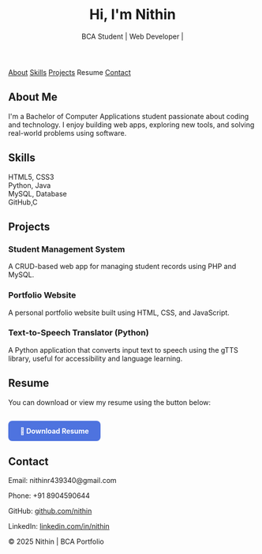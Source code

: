 <!DOCTYPE html>
<html lang="en">
<head>
  <meta charset="UTF-8" />
  <meta name="viewport" content="width=device-width, initial-scale=1.0"/>

  <link href="https://fonts.googleapis.com/css2?family=Poppins:wght@300;500;700&display=swap" rel="stylesheet">
 
</head>
<body>

  <header>
    <h1>Hi, I'm Nithin</h1>
    <p>BCA Student | Web Developer |</p>
  </header>

  <nav>
    <a href="#about">About</a>
    <a href="#skills">Skills</a>
    <a href="#projects">Projects</a>
    <a hre="#resume">Resume</a>
    <a href="#contact">Contact</a>
  </nav>

  <section id="about">
    <h2>About Me</h2>
    <p>
      I'm a Bachelor of Computer Applications student passionate about coding and technology.
      I enjoy building web apps, exploring new tools, and solving real-world problems using software.
    </p>
  </section>

  <section id="skills">
    <h2>Skills</h2>
    <div class="skills">
      <div class="box">HTML5, CSS3</div>
      <div class="box">Python, Java</div>
      <div class="box">MySQL, Database</div>
      <div class="box"> GitHub,C</div>
    </div>
  </section>

  <section id="projects">
    <h2>Projects</h2>
    <div class="projects">
      <div class="box">
        <h3>Student Management System</h3>
        <p>A CRUD-based web app for managing student records using PHP and MySQL.</p>
      </div>
      <div class="box">
        <h3>Portfolio Website</h3>
        <p>A personal portfolio website built using HTML, CSS, and JavaScript.</p>
      </div>
      <div class="box">
        <h3>Text-to-Speech Translator (Python)</h3>
        <p>A Python application that converts input text to speech using the gTTS library, useful for accessibility and language learning.</p>
      </div>
    </div>
  </section>
  <section id="resume">
  <h2>Resume</h2>
  <p>You can download or view my resume using the button below:</p>
  <a href="C:\Users\bhara\Downloads\My Resume (2).pdf" download target="_blank" style="
    display: inline-block;
    margin-top: 15px;
    padding: 12px 24px;
    background-color: #4e73df;
    color: white;
    border-radius: 8px;
    text-decoration: none;
    font-weight: bold;
    transition: background 0.3s;">
    📄 Download Resume
  </a>
</section>

  <section id="contact">
    <h2>Contact</h2>
    <div class="contact">
      <p>Email: nithinr439340@gmail.com</p>
      <p>Phone: +91 8904590644</p>
      <p>GitHub: <a href="https://github.com/nithin" target="_blank">github.com/nithin</a></p>
      <p>LinkedIn: <a href="https://linkedin.com/in/nithin" target="_blank">linkedin.com/in/nithin</a></p>
    </div>
  </section>

  <footer>
    © 2025 Nithin | BCA Portfolio
  </footer>
  

</body>
</html>
